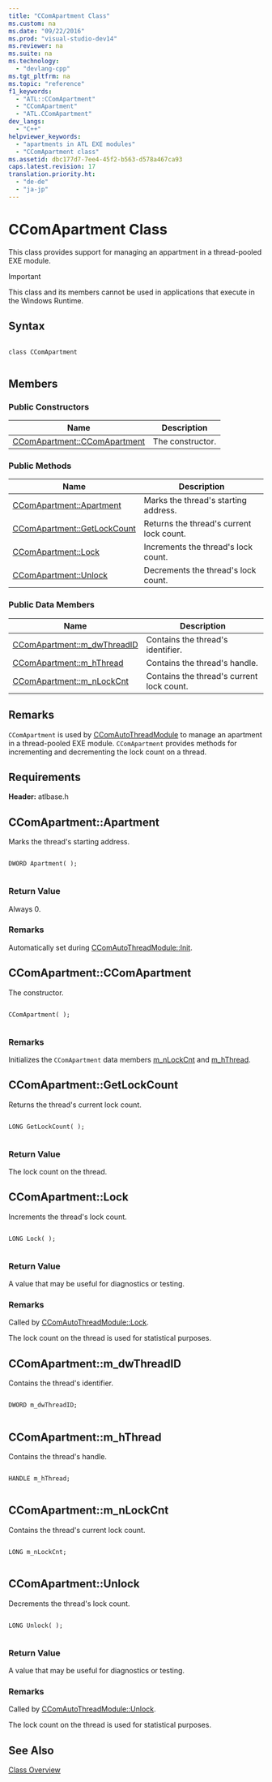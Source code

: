 ```yaml
---
title: "CComApartment Class"
ms.custom: na
ms.date: "09/22/2016"
ms.prod: "visual-studio-dev14"
ms.reviewer: na
ms.suite: na
ms.technology: 
  - "devlang-cpp"
ms.tgt_pltfrm: na
ms.topic: "reference"
f1_keywords: 
  - "ATL::CComApartment"
  - "CComApartment"
  - "ATL.CComApartment"
dev_langs: 
  - "C++"
helpviewer_keywords: 
  - "apartments in ATL EXE modules"
  - "CComApartment class"
ms.assetid: dbc177d7-7ee4-45f2-b563-d578a467ca93
caps.latest.revision: 17
translation.priority.ht: 
  - "de-de"
  - "ja-jp"
---
```

# CComApartment Class
This class provides support for managing an appartment in a thread-pooled EXE module.  
  
> [!IMPORTANT]
>  This class and its members cannot be used in applications that execute in the Windows Runtime.  
  
## Syntax  
  
```  
  
class CComApartment  
  
```  
  
## Members  
  
### Public Constructors  
  
|Name|Description|  
|----------|-----------------|  
|[CComApartment::CComApartment](../Topic/CComApartment::CComApartment.md)|The constructor.|  
  
### Public Methods  
  
|Name|Description|  
|----------|-----------------|  
|[CComApartment::Apartment](../Topic/CComApartment::Apartment.md)|Marks the thread's starting address.|  
|[CComApartment::GetLockCount](../Topic/CComApartment::GetLockCount.md)|Returns the thread's current lock count.|  
|[CComApartment::Lock](../Topic/CComApartment::Lock.md)|Increments the thread's lock count.|  
|[CComApartment::Unlock](../Topic/CComApartment::Unlock.md)|Decrements the thread's lock count.|  
  
### Public Data Members  
  
|Name|Description|  
|----------|-----------------|  
|[CComApartment::m_dwThreadID](../Topic/CComApartment::m_dwThreadID.md)|Contains the thread's identifier.|  
|[CComApartment::m_hThread](../Topic/CComApartment::m_hThread.md)|Contains the thread's handle.|  
|[CComApartment::m_nLockCnt](../Topic/CComApartment::m_nLockCnt.md)|Contains the thread's current lock count.|  
  
## Remarks  
 `CComApartment` is used by [CComAutoThreadModule](../VS_csharp/ccomautothreadmodule-class.md) to manage an apartment in a thread-pooled EXE module. `CComApartment` provides methods for incrementing and decrementing the lock count on a thread.  
  
## Requirements  
 **Header:** atlbase.h  
  
##  <a name="ccomapartment__apartment"></a>  CComApartment::Apartment  
 Marks the thread's starting address.  
  
```  
  
DWORD Apartment( );  
  
```  
  
### Return Value  
 Always 0.  
  
### Remarks  
 Automatically set during [CComAutoThreadModule::Init](../Topic/CComAutoThreadModule::Init.md).  
  
##  <a name="ccomapartment__ccomapartment"></a>  CComApartment::CComApartment  
 The constructor.  
  
```  
  
CComApartment( );  
  
```  
  
### Remarks  
 Initializes the `CComApartment` data members [m_nLockCnt](../Topic/CComApartment::m_nLockCnt.md) and [m_hThread](../Topic/CComApartment::m_hThread.md).  
  
##  <a name="ccomapartment__getlockcount"></a>  CComApartment::GetLockCount  
 Returns the thread's current lock count.  
  
```  
  
LONG GetLockCount( );  
  
```  
  
### Return Value  
 The lock count on the thread.  
  
##  <a name="ccomapartment__lock"></a>  CComApartment::Lock  
 Increments the thread's lock count.  
  
```  
  
LONG Lock( );  
  
```  
  
### Return Value  
 A value that may be useful for diagnostics or testing.  
  
### Remarks  
 Called by [CComAutoThreadModule::Lock](../Topic/CComAutoThreadModule::Lock.md).  
  
 The lock count on the thread is used for statistical purposes.  
  
##  <a name="ccomapartment__m_dwthreadid"></a>  CComApartment::m_dwThreadID  
 Contains the thread's identifier.  
  
```  
  
DWORD m_dwThreadID;  
  
```  
  
##  <a name="ccomapartment__m_hthread"></a>  CComApartment::m_hThread  
 Contains the thread's handle.  
  
```  
  
HANDLE m_hThread;  
  
```  
  
##  <a name="ccomapartment__m_nlockcnt"></a>  CComApartment::m_nLockCnt  
 Contains the thread's current lock count.  
  
```  
  
LONG m_nLockCnt;  
  
```  
  
##  <a name="ccomapartment__unlock"></a>  CComApartment::Unlock  
 Decrements the thread's lock count.  
  
```  
  
LONG Unlock( );  
  
```  
  
### Return Value  
 A value that may be useful for diagnostics or testing.  
  
### Remarks  
 Called by [CComAutoThreadModule::Unlock](../Topic/CComAutoThreadModule::Lock.md).  
  
 The lock count on the thread is used for statistical purposes.  
  
## See Also  
 [Class Overview](../VS_csharp/atl-class-overview.md)